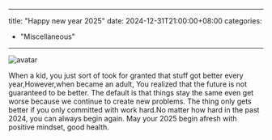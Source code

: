 
---
title: "Happy new year 2025"
date: 2024-12-31T21:00:00+08:00
categories:
  - "Miscellaneous"
---


![avatar](https://f000.backblazeb2.com/file/canicula/ImgURL/new_year.jpg)
<!--more-->
When a kid, you just sort of took for granted that stuff got better every year,However,when became an adult, You realized that the future is not guaranteed to be better. The default is that things stay the same even get worse because we continue to create new problems. The thing only gets better if you only committed with work hard.No matter how hard in the past 2024, you can always begin again. May your 2025 begin afresh with positive mindset, good health.
